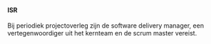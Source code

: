#### ISR
Bij periodiek projectoverleg zijn de software delivery manager, een vertegenwoordiger uit het kernteam en de scrum master vereist.

